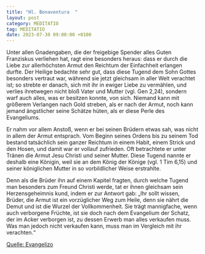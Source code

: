 ```yaml
---
title: "Hl. Bonaventura  "
layout: post
category: MEDITATIO
tag: MEDITATIO
date: 2023-07-30 09:00:00 +0100
---
```

Unter allen Gnadengaben, die der freigebige Spender alles Guten Franziskus verliehen hat, ragt eine besonders heraus: dass er durch die Liebe zur allerhöchsten Armut den Reichtum der Einfachheit erlangen durfte. Der Heilige bedachte sehr gut, dass diese Tugend dem Sohn Gottes besonders vertraut war, während sie jetzt gleichsam in aller Welt verachtet ist; so strebte er danach, sich mit ihr in ewiger Liebe zu vermählen, und verlies ihretwegen nicht bloß Vater und Mutter (vgl.<!--more--> Gen 2,24), sondern warf auch alles, was er besitzen konnte, von sich. Niemand kann mit größerem Verlangen nach Gold streben, als er nach der Armut, noch kann jemand ängstlicher seine Schätze hüten, als er diese Perle des Evangeliums. 

Er nahm vor allem Anstoß, wenn er bei seinen Brüdern etwas sah, was nicht in allem der Armut entsprach. Vom Beginn seines Ordens bis zu seinem Tod bestand tatsächlich sein ganzer Reichtum in einem Habit, einem Strick und den Hosen, und damit war er vollauf zufrieden. Oft betrachtete er unter Tränen die Armut Jesu Christi und seiner Mutter. Diese Tugend nannte er deshalb eine Königin, weil sie an dem König der Könige (vgl. 1 Tim 6,15) und seiner königlichen Mutter in so vorbildlicher Weise erstrahlte.

Denn als die Brüder ihn auf einem Kapitel fragten, durch welche Tugend man besonders zum Freund Christi werde, tat er ihnen gleichsam sein Herzensgeheimnis kund, indem er zur Antwort gab: „Ihr sollt wissen, Brüder, die Armut ist ein vorzüglicher Weg zum Heile, denn sie nährt die Demut und ist die Wurzel der Vollkommenheit. Sie trägt mannigfache, wenn auch verborgene Früchte, ist sie doch nach dem Evangelium der Schatz, der im Acker verborgen ist, zu dessen Erwerb man alles verkaufen muss. Was man jedoch nicht verkaufen kann, muss man im Vergleich mit ihr verachten.“

[Quelle: Evangelizo](https://evangeliumtagfuertag.org/DE/gospel)